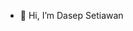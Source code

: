 - 👋 Hi, I’m Dasep Setiawan

<!---
DasepBotzMD/DasepBotzMD is a ✨ special ✨ repository because its `README.md` (this file) appears on your GitHub profile.
You can click the Preview link to take a look at your changes.
--->
